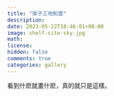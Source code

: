 ```yaml
---
title: "架子工地和雲"
description: 
date: 2023-05-22T18:46:01+08:00
image: shelf-site-sky.jpg 
math: 
license: 
hidden: false
comments: true
categories: gallery
---
```

看到什麽就畫什麽，真的就只是這樣。
